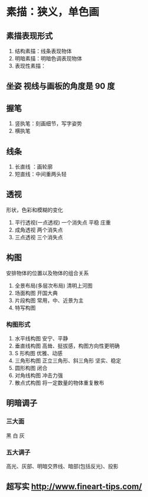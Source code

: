 # 素描：狭义，单色画

## 素描表现形式

1. 结构素描：线条表现物体
2. 明暗素描：明暗色调表现物体
3. 表现性素描：

## 坐姿 视线与画板的角度是 90 度

## 握笔

1. 竖执笔：刻画细节，写字姿势
2. 横执笔

## 线条

1. 长直线 ：画轮廓
2. 短直线：中间重两头轻

## 透视

形状，色彩和模糊的变化

1. 平行透视(一点透视) 一个消失点 平稳 庄重
2. 成角透视 两个消失点
3. 三点透视 三个消失点

## 构图

安排物体的位置以及物体的组合关系

1. 全景布局(多层次布局) 清明上河图
2. 场面构图 开国大典
3. 片段构图 常用，中、近景为主
4. 特写构图

### 构图形式

1. 水平线构图 安宁、平静
2. 垂直线构图 高耸、挺拔感，构图方向性更明确
3. S 形构图 优雅、动感
4. 三角形构图 正立三角形、斜三角形 坚实、稳定
5. 圆形构图 闭合
6. 对角线构图 冲击力强
7. 散点式构图 将一定数量的物体重复散布

## 明暗调子

### 三大面

黑
白
灰

### 五大调子

高光、灰部、明暗交界线、暗部(包括反光)、投影

## 超写实 http://www.fineart-tips.com/
